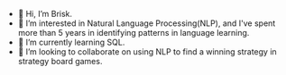 - 👋 Hi, I’m Brisk.
- 👀 I’m interested in Natural Language Processing(NLP), and I've spent more than 5 years in identifying patterns in language learning. 
- 🌱 I’m currently learning SQL.
- 💞️ I’m looking to collaborate on using NLP to find a winning strategy in strategy board games. 


<!---
brisk39/brisk39 is a ✨ special ✨ repository because its `README.md` (this file) appears on your GitHub profile.
You can click the Preview link to take a look at your changes.
--->
